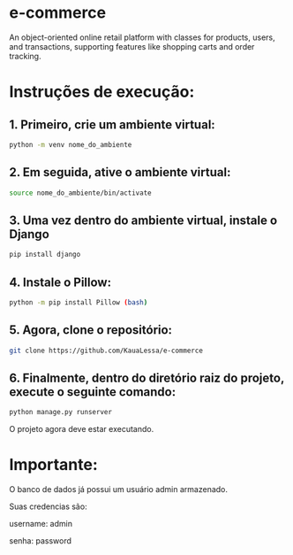 # e-commerce
An object-oriented online retail platform with classes for products, users, and transactions, supporting features like shopping carts and order tracking.

# Instruções de execução:

## 1. Primeiro, crie um ambiente virtual:
```bash
python -m venv nome_do_ambiente
```

## 2. Em seguida, ative o ambiente virtual:
```bash
source nome_do_ambiente/bin/activate
```

## 3. Uma vez dentro do ambiente virtual, instale o Django
```bash
pip install django
```

## 4. Instale o Pillow:
```bash
python -m pip install Pillow (bash)
```

## 5. Agora, clone o repositório:
```bash
git clone https://github.com/KauaLessa/e-commerce
``` 

## 6. Finalmente, dentro do diretório raiz do projeto, execute o seguinte comando:
```bash
python manage.py runserver
```
O projeto agora deve estar executando.

# Importante:
O banco de dados já possui um usuário admin armazenado.

Suas credencias são:

username: admin

senha: password
